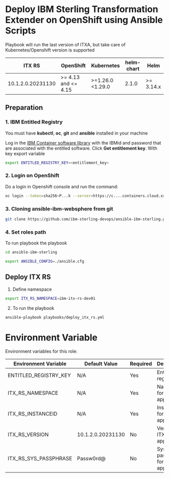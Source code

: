 # Deploy IBM Sterling Transformation Extender on OpenShift using Ansible Scripts

Playbook will run the last version of ITXA, but take care of Kubernetes/Openshift version is supported

| ITX RS                    | OpenShift           | Kubernetes          | helm-chart | Helm      |
|---------------------------|---------------------|---------------------|------------|-----------|
| 10.1.2.0.20231130         | >= 4.13 and <= 4.15 | >=1.26.0 <1.29.0    | 2.1.0      | >= 3.14.x |

## Preparation

### 1. IBM Entitled Registry

You must have **kubectl**, **oc**, **git** and **ansible** installed in your machine

Log in the [IBM Container software library](https://myibm.ibm.com/products-services/containerlibrary) with the IBMid and password that are associated with the entitled software. Click **Get entitlement key**. With key export variable

```bash 
export ENTITLED_REGISTRY_KEY=<entitlement_key>
```

### 2. Login on OpenShift

Do a login in Openshift console and run the command:

```bash 
oc login --token=sha256~P...k --server=https://c....containers.cloud.xxx.com:31234
```

### 3. Cloning ansible-ibm-websphere from git

```bash 
git clone https://github.com/ibm-sterling-devops/ansible-ibm-sterling.git
```

### 4. Set roles path

To run playbook the playbook

```bash 
cd ansible-ibm-sterling

export ANSIBLE_CONFIG=./ansible.cfg 
```


## Deploy ITX RS

1) Define namespace

```bash 
export ITX_RS_NAMESPACE=ibm-itx-rs-dev01
```

2) To run the playbook

```bash 
ansible-playbook playbooks/deploy_itx_rs.yml
```

# Environment Variable

Environment variables for this role:

| Environment Variable        | Default Value          | Required | Description                                      |
|-----------------------------|------------------------|----------|--------------------------------------------------|
| ENTITLED_REGISTRY_KEY       | N/A                    | Yes      | Entitlement registry key                         |
| ITX_RS_NAMESPACE            | N/A                    | Yes      | Namespace for ITX application                    |
| ITX_RS_INSTANCEID           | N/A                    | Yes      | Instance ID for ITX application                  |
| ITX_RS_VERSION              | 10.1.2.0.20231130      | No       | Version of ITX application                       |
| ITX_RS_SYS_PASSPHRASE       | Passw0rd@              | No       | System passphrase for ITX application            |
